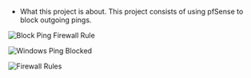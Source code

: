 * What this project is about.
This project consists of using pfSense to block outgoing pings.

![Block Ping Firewall Rule](https://github.com/user-attachments/assets/480ad58b-bcc8-4b20-b57b-3fd18c2bfd18)

![Windows Ping Blocked](https://github.com/user-attachments/assets/c60ff169-b1dc-4f29-aa19-ce2ddf14a0bf)

![Firewall Rules](https://github.com/user-attachments/assets/4600919a-306a-4fa5-af16-35ef88415794)
